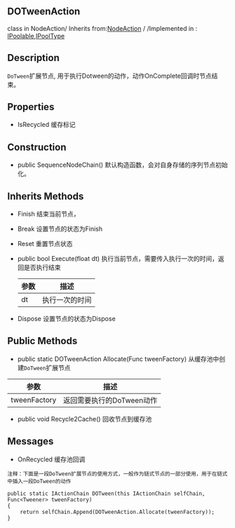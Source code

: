 ## DOTweenAction
class in NodeAction/ Inherits from:[NodeAction](ActionKitAPI/Action/NodeAction.md)  / /Implemented in : [IPoolable](https://github.com/827922094/Action-Kit-API/blob/master/www.baidu.com),[IPoolType]()

## Description
```DoTween```扩展节点, 用于执行Dotween的动作，动作OnComplete回调时节点结束。

## Properties

- IsRecycled                      缓存标记

## Construction

* public SequenceNodeChain()	默认构造函数，会对自身存储的序列节点初始化。

## Inherits Methods

* Finish			      结束当前节点，

* Break                              设置节点的状态为Finish

* Reset                              重置节点状态

* public bool Execute(float dt)     执行当前节点，需要传入执行一次的时间，返回是否执行结束

  | 参数 | 描述           |
  | ---- | -------------- |
  | dt   | 执行一次的时间 |

* Dispose                          设置节点的状态为Dispose

## Public Methods

*  public static DOTweenAction Allocate(Func<Tweener> tweenFactory) 从缓存池中创建```DoTween```扩展节点

| 参数         | 描述                      |
| ------------ | ------------------------- |
| tweenFactory | 返回需要执行的DoTween动作 |

* public void Recycle2Cache()  回收节点到缓存池

## Messages

- OnRecycled                    缓存池回调

```注释：下面是一段DoTween扩展节点的使用方式，一般作为链式节点的一部分使用，用于在链式中插入一段DoTween的动作```

```
public static IActionChain DOTween(this IActionChain selfChain, Func<Tweener> tweenFactory)
{
	return selfChain.Append(DOTweenAction.Allocate(tweenFactory));
}
```